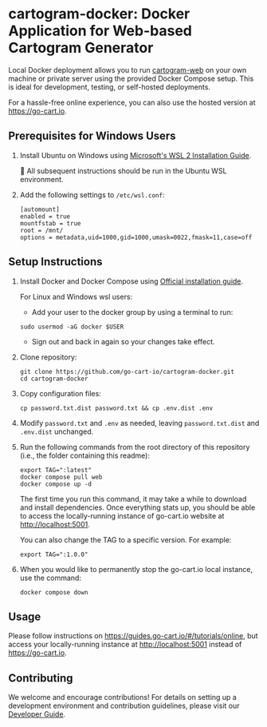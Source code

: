# cartogram-docker: Docker Application for Web-based Cartogram Generator

Local Docker deployment allows you to run [cartogram-web](https://github.com/go-cart-io/cartogram-web) on your own machine or private server using the provided Docker Compose setup. This is ideal for development, testing, or self-hosted deployments.

For a hassle-free online experience, you can also use the hosted version at https://go-cart.io.

## Prerequisites for Windows Users

1. Install Ubuntu on Windows using [Microsoft's WSL 2 Installation Guide](https://learn.microsoft.com/en-us/windows/wsl/install).

   📌 All subsequent instructions should be run in the Ubuntu WSL environment.

2. Add the following settings to `/etc/wsl.conf`:

   ```
   [automount]
   enabled = true
   mountfstab = true
   root = /mnt/
   options = metadata,uid=1000,gid=1000,umask=0022,fmask=11,case=off
   ```

## Setup Instructions

1. Install Docker and Docker Compose using [Official installation guide](https://docs.docker.com/engine/install/).

   For Linux and Windows wsl users:

   - Add your user to the docker group by using a terminal to run:

   ```shell script
   sudo usermod -aG docker $USER
   ```

   - Sign out and back in again so your changes take effect.

2. Clone repository:

   ```shell script
   git clone https://github.com/go-cart-io/cartogram-docker.git
   cd cartogram-docker
   ```

3. Copy configuration files:

   ```shell script
   cp password.txt.dist password.txt && cp .env.dist .env
   ```

4. Modify `password.txt` and `.env` as needed, leaving `password.txt.dist` and `.env.dist` unchanged.

5. Run the following commands from the root directory of this repository (i.e., the folder containing this readme):

   ```shell script
   export TAG=":latest"
   docker compose pull web
   docker compose up -d
   ```

   The first time you run this command, it may take a while to download and install dependencies. Once everything stats up, you should be able to access the locally-running instance of go-cart.io website at [http://localhost:5001](http://localhost:5001).

   You can also change the TAG to a specific version. For example:

   ```shell script
   export TAG=":1.0.0"
   ```

6. When you would like to permanently stop the go-cart.io local instance, use the command:

   ```shell script
   docker compose down
   ```

## Usage

Please follow instructions on https://guides.go-cart.io/#/tutorials/online, but access your locally-running instance at [http://localhost:5001](http://localhost:5001) instead of https://go-cart.io.

## Contributing

We welcome and encourage contributions! For details on setting up a development environment and contribution guidelines, please visit our [Developer Guide](https://guides.go-cart.io/#/developers).

